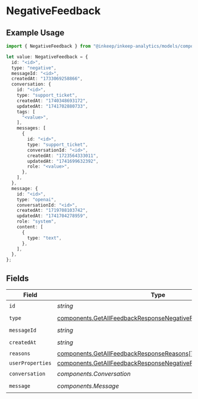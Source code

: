 # NegativeFeedback

## Example Usage

```typescript
import { NegativeFeedback } from "@inkeep/inkeep-analytics/models/components";

let value: NegativeFeedback = {
  id: "<id>",
  type: "negative",
  messageId: "<id>",
  createdAt: "1733069258866",
  conversation: {
    id: "<id>",
    type: "support_ticket",
    createdAt: "1740348693172",
    updatedAt: "1741702880733",
    tags: [
      "<value>",
    ],
    messages: [
      {
        id: "<id>",
        type: "support_ticket",
        conversationId: "<id>",
        createdAt: "1723564333011",
        updatedAt: "1741699632392",
        role: "<value>",
      },
    ],
  },
  message: {
    id: "<id>",
    type: "openai",
    conversationId: "<id>",
    createdAt: "1719708103742",
    updatedAt: "1741704278959",
    role: "system",
    content: [
      {
        type: "text",
      },
    ],
  },
};
```

## Fields

| Field                                                                                                                                              | Type                                                                                                                                               | Required                                                                                                                                           | Description                                                                                                                                        |
| -------------------------------------------------------------------------------------------------------------------------------------------------- | -------------------------------------------------------------------------------------------------------------------------------------------------- | -------------------------------------------------------------------------------------------------------------------------------------------------- | -------------------------------------------------------------------------------------------------------------------------------------------------- |
| `id`                                                                                                                                               | *string*                                                                                                                                           | :heavy_check_mark:                                                                                                                                 | N/A                                                                                                                                                |
| `type`                                                                                                                                             | [components.GetAllFeedbackResponseNegativeFeedbackType](../../models/components/getallfeedbackresponsenegativefeedbacktype.md)                     | :heavy_check_mark:                                                                                                                                 | N/A                                                                                                                                                |
| `messageId`                                                                                                                                        | *string*                                                                                                                                           | :heavy_check_mark:                                                                                                                                 | N/A                                                                                                                                                |
| `createdAt`                                                                                                                                        | *string*                                                                                                                                           | :heavy_check_mark:                                                                                                                                 | N/A                                                                                                                                                |
| `reasons`                                                                                                                                          | [components.GetAllFeedbackResponseReasons](../../models/components/getallfeedbackresponsereasons.md)[]                                             | :heavy_minus_sign:                                                                                                                                 | N/A                                                                                                                                                |
| `userProperties`                                                                                                                                   | [components.GetAllFeedbackResponseNegativeFeedbackUserProperties](../../models/components/getallfeedbackresponsenegativefeedbackuserproperties.md) | :heavy_minus_sign:                                                                                                                                 | N/A                                                                                                                                                |
| `conversation`                                                                                                                                     | *components.Conversation*                                                                                                                          | :heavy_check_mark:                                                                                                                                 | N/A                                                                                                                                                |
| `message`                                                                                                                                          | *components.Message*                                                                                                                               | :heavy_check_mark:                                                                                                                                 | N/A                                                                                                                                                |